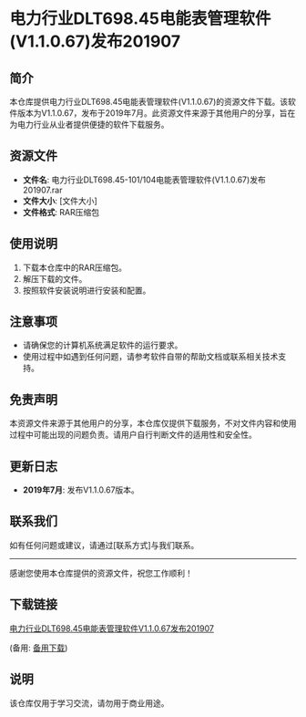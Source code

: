 # 电力行业DLT698.45电能表管理软件(V1.1.0.67)发布201907

## 简介
本仓库提供电力行业DLT698.45电能表管理软件(V1.1.0.67)的资源文件下载。该软件版本为V1.1.0.67，发布于2019年7月。此资源文件来源于其他用户的分享，旨在为电力行业从业者提供便捷的软件下载服务。

## 资源文件
- **文件名**: 电力行业DLT698.45-101/104电能表管理软件(V1.1.0.67)发布201907.rar
- **文件大小**: [文件大小]
- **文件格式**: RAR压缩包

## 使用说明
1. 下载本仓库中的RAR压缩包。
2. 解压下载的文件。
3. 按照软件安装说明进行安装和配置。

## 注意事项
- 请确保您的计算机系统满足软件的运行要求。
- 使用过程中如遇到任何问题，请参考软件自带的帮助文档或联系相关技术支持。

## 免责声明
本资源文件来源于其他用户的分享，本仓库仅提供下载服务，不对文件内容和使用过程中可能出现的问题负责。请用户自行判断文件的适用性和安全性。

## 更新日志
- **2019年7月**: 发布V1.1.0.67版本。

## 联系我们
如有任何问题或建议，请通过[联系方式]与我们联系。

---

感谢您使用本仓库提供的资源文件，祝您工作顺利！

## 下载链接
[电力行业DLT698.45电能表管理软件V1.1.0.67发布201907](https://pan.quark.cn/s/3e900a2012dd) 

(备用: [备用下载](https://pan.baidu.com/s/1yjjSbvS9in7nVKRA2TFyCg?pwd=1234))

## 说明

该仓库仅用于学习交流，请勿用于商业用途。
